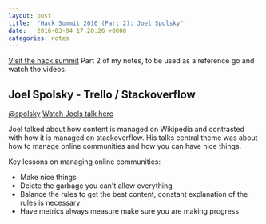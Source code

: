 ```yaml
---
layout: post
title:  "Hack Summit 2016 (Part 2): Joel Spolsky"
date:   2016-03-04 17:20:26 +0000
categories: notes
---
```


[Visit the hack summit](https://hacksummit.org/)
Part 2 of my notes, to be used as a reference go and watch the videos.

## Joel Spolsky - Trello / Stackoverflow
[@spolsky](https://twitter.com/spolsky)
[Watch Joels talk here](https://www.crowdcast.io/e/hacksummit-2016/14)

Joel talked about how content is managed on Wikipedia and contrasted with how it is managed on stackoverflow.
His talks central theme was about how to manage online communities and how you can have nice things.

Key lessons on managing online communities:

 * Make nice things
 * Delete the garbage you can't allow everything
 * Balance the rules to get the best content, constant explanation of the rules is necessary
 * Have metrics always measure make sure you are making progress
